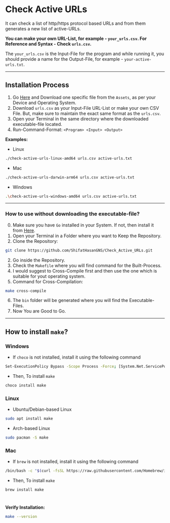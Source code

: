 # Check Active URLs
It can check a list of http/https protocol based URLs and from them generates a new list of active-URLs.

**You can make your own URL-List, for example - `your_urls.csv`. For Reference and Syntax - Check `urls.csv`.**

The `your_urls.csv` is the Input-File for the program and while running it, you should provide a name for the Output-File, for example - `your-active-urls.txt`.

---

## Installation Process 

1. Go [Here](https://github.com/ShifatHasanGNS/Check_Active_URLs/releases/tag/v1.0.0) and Download one specific file from the `Assets`, as per your Device and Operating System.
2. Download `urls.csv` as your Input-File URL-List or make your own CSV File. But, make sure to maintain the exact same format as the `urls.csv`.
3. Open your Terminal in the same directory where the downloaded executable-file located.
4. Run-Command-Format: `<Program> <Input> <Output>`

**Examples:**

- Linux
```bash
./check-active-urls-linux-amd64 urls.csv active-urls.txt
```
- Mac
```bash
./check-active-urls-darwin-arm64 urls.csv active-urls.txt
```
- Windows
```bash
.\check-active-urls-windows-amd64 urls.csv active-urls.txt
```

---

### How to use without downloading the executable-file?
0. Make sure you have `Go` installed in your System. If not, then install it from [Here](https://golang.org/doc/install).
1. Open your Terminal in a Folder where you want to Keep the Repository.
2. Clone the Repository:
```bash
git clone https://github.com/ShifatHasanGNS/Check_Active_URLs.git
```
2. Go inside the Repository.
3. Check the `Makefile` where you will find command for the Built-Process.
4. I would suggest to Cross-Compile first and then use the one which is suitable for yout operating system.
5. Command for Cross-Compilation:
```bash
make cross-compile
```
6. The `bin` folder will be generated where you will find the Executable-Files.
7. Now You are Good to Go.

---

## How to install `make`?

### Windows
- If `choco` is not installed, install it using the following command
```bash
Set-ExecutionPolicy Bypass -Scope Process -Force; [System.Net.ServicePointManager]::SecurityProtocol = [System.Net.ServicePointManager]::SecurityProtocol -bor 3072; iwr https://community.chocolatey.org/install.ps1 -UseBasicParsing | iex
```
- Then, To install `make`
```bash
choco install make
```

### Linux
- Ubuntu/Debian-based Linux
```bash
sudo apt install make
```
- Arch-based Linux
```bash
sudo pacman -S make
```

### Mac
- If `brew` is not installed, install it using the following command
```bash
/bin/bash -c "$(curl -fsSL https://raw.githubusercontent.com/Homebrew/install/HEAD/install.sh)"
```
- Then, To install `make`
```bash
brew install make
```

#

**Verify Installation:**
```bash
make --version
```

#